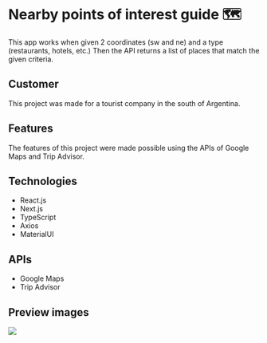 # Nearby points of interest guide 🗺
This app works when given 2 coordinates (sw and ne) and a type (restaurants, hotels, etc.) 
Then the API returns a list of places that match the given criteria.

## Customer
This project was made for a tourist company in the south of Argentina. 

## Features
The features of this project were made possible using the APIs of Google Maps and Trip Advisor.

## Technologies
- React.js
- Next.js
- TypeScript
- Axios
- MaterialUI

## APIs
- Google Maps
- Trip Advisor

## Preview images
<img src="https://raw.githubusercontent.com/Lautaroef/nearby-points-of-interest/main/images/home.png"/>
